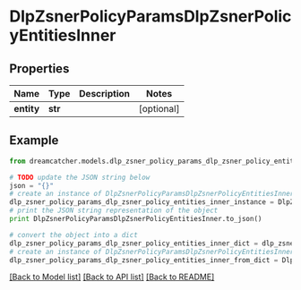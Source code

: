 # DlpZsnerPolicyParamsDlpZsnerPolicyEntitiesInner


## Properties
Name | Type | Description | Notes
------------ | ------------- | ------------- | -------------
**entity** | **str** |  | [optional] 

## Example

```python
from dreamcatcher.models.dlp_zsner_policy_params_dlp_zsner_policy_entities_inner import DlpZsnerPolicyParamsDlpZsnerPolicyEntitiesInner

# TODO update the JSON string below
json = "{}"
# create an instance of DlpZsnerPolicyParamsDlpZsnerPolicyEntitiesInner from a JSON string
dlp_zsner_policy_params_dlp_zsner_policy_entities_inner_instance = DlpZsnerPolicyParamsDlpZsnerPolicyEntitiesInner.from_json(json)
# print the JSON string representation of the object
print DlpZsnerPolicyParamsDlpZsnerPolicyEntitiesInner.to_json()

# convert the object into a dict
dlp_zsner_policy_params_dlp_zsner_policy_entities_inner_dict = dlp_zsner_policy_params_dlp_zsner_policy_entities_inner_instance.to_dict()
# create an instance of DlpZsnerPolicyParamsDlpZsnerPolicyEntitiesInner from a dict
dlp_zsner_policy_params_dlp_zsner_policy_entities_inner_from_dict = DlpZsnerPolicyParamsDlpZsnerPolicyEntitiesInner.from_dict(dlp_zsner_policy_params_dlp_zsner_policy_entities_inner_dict)
```
[[Back to Model list]](../README.md#documentation-for-models) [[Back to API list]](../README.md#documentation-for-api-endpoints) [[Back to README]](../README.md)


